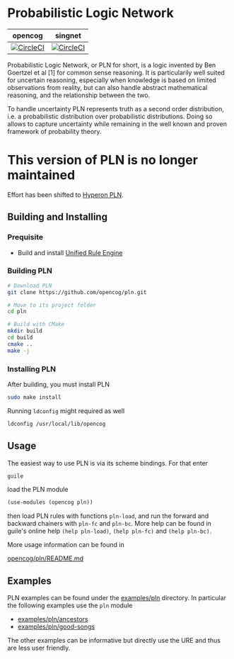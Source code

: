 # Probabilistic Logic Network

opencog | singnet
------- | -------
[![CircleCI](https://circleci.com/gh/opencog/pln.svg?style=svg)](https://circleci.com/gh/opencog/pln) | [![CircleCI](https://circleci.com/gh/singnet/pln.svg?style=svg)](https://circleci.com/gh/singnet/pln)

Probabilistic Logic Network, or PLN for short, is a logic invented by
Ben Goertzel et al [1] for common sense reasoning. It is particularily
well suited for uncertain reasoning, especially when knowledge is
based on limited observations from reality, but can also handle
abstract mathematical reasoning, and the relationship between the two.

To handle uncertainty PLN represents truth as a second order
distribution, i.e. a probabilistic distribution over probabilistic
distributions. Doing so allows to capture uncertainty while remaining
in the well known and proven framework of probability theory.

# This version of PLN is no longer maintained

Effort has been shifted to [Hyperon PLN](https://github.com/trueagi-io/hyperon-pln).

## Building and Installing

### Prequisite

* Build and install [Unified Rule Engine](https://github.com/opencog/ure)

### Building PLN

```bash
# Download PLN
git clone https://github.com/opencog/pln.git

# Move to its project folder
cd pln

# Build with CMake
mkdir build
cd build
cmake ..
make -j
```

### Installing PLN

After building, you must install PLN

```bash
sudo make install
```

Running `ldconfig` might required as well

```bash
ldconfig /usr/local/lib/opencog
```

Usage
-----

The easiest way to use PLN is via its scheme bindings. For that enter

```bash
guile
```

load the PLN module

```scheme
(use-modules (opencog pln))
```

then load PLN rules with functions `pln-load`, and run the forward and
backward chainers with `pln-fc` and `pln-bc`. More help can be found in
guile's online help `(help pln-load)`, `(help pln-fc)` and `(help pln-bc)`.

More usage information can be found in

[opencog/pln/README.md](opencog/pln/README.md)

Examples
--------

PLN examples can be found under the [examples/pln](examples/pln)
directory. In particular the following examples use the `pln` module


* [examples/pln/ancestors](examples/pln/ancestors)
* [examples/pln/good-songs](examples/pln/good-songs)

The other examples can be informative but directly use the URE and
thus are less user friendly.
